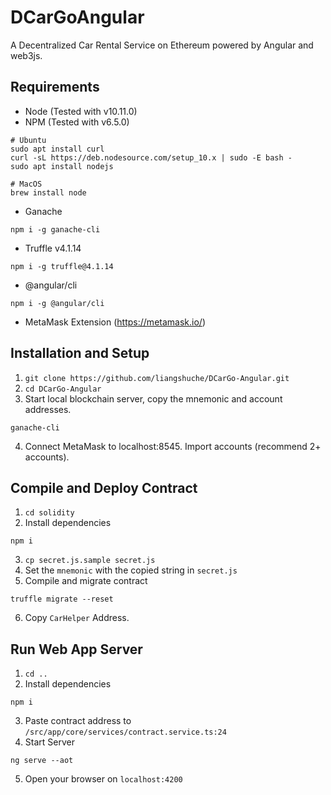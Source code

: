 # DCarGoAngular

A Decentralized Car Rental Service on Ethereum powered by Angular and web3js.

## Requirements

- Node (Tested with v10.11.0)
- NPM (Tested with v6.5.0)
```
# Ubuntu
sudo apt install curl
curl -sL https://deb.nodesource.com/setup_10.x | sudo -E bash -
sudo apt install nodejs

# MacOS
brew install node
```
- Ganache
```
npm i -g ganache-cli
```
- Truffle v4.1.14
```
npm i -g truffle@4.1.14
```
- @angular/cli
```
npm i -g @angular/cli
```
- MetaMask Extension (https://metamask.io/)

## Installation and Setup

1. `git clone https://github.com/liangshuche/DCarGo-Angular.git`
2. `cd DCarGo-Angular`
3. Start local blockchain server, copy the mnemonic and account addresses.
```
ganache-cli
```
4. Connect MetaMask to localhost:8545. Import accounts (recommend 2+ accounts).

## Compile and Deploy Contract

1. `cd solidity`
2. Install dependencies
```
npm i
```
3. `cp secret.js.sample secret.js`
4. Set the `mnemonic` with the copied string in `secret.js`
5. Compile and migrate contract 
```
truffle migrate --reset
```
6. Copy `CarHelper` Address.

## Run Web App Server

1. `cd ..`
2. Install dependencies 
```
npm i
```
3. Paste contract address to `/src/app/core/services/contract.service.ts:24`
4. Start Server
```
ng serve --aot
```
5. Open your browser on `localhost:4200`
